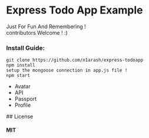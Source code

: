 # Express Todo App Example
Just For Fun And Remembering !<br>
contributors Welcome ! :)
### Install Guide:
```
git clone https://github.com/n1arash/express-todoapp
npm install
setup the mongoose connection in app.js file !
npm start
```
<ul>
    <li>Avatar</li>
    <li>API</li>
    <li>Passport</li>
    <li>Profile</li>
</ul>
## License

#### MIT